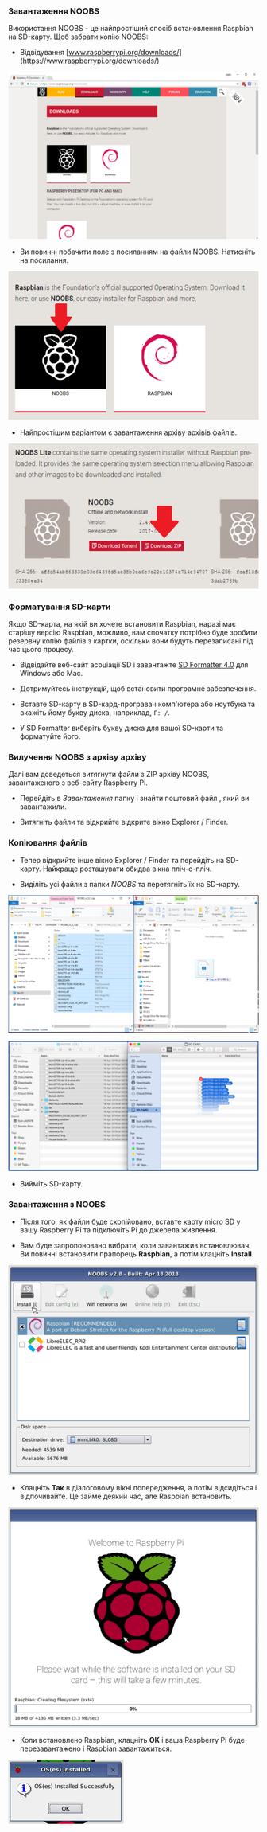 ### Завантаження NOOBS

Використання NOOBS - це найпростіший спосіб встановлення Raspbian на SD-карту. Щоб забрати копію NOOBS:

+ Відвідування [www.raspberrypi.org/downloads/](https://www.raspberrypi.org/downloads/)

![Сторінка завантажень](images/downloads-page.png)

+ Ви повинні побачити поле з посиланням на файли NOOBS. Натисніть на посилання.

![Натисніть на NOOBS](images/click-noobs.png)

+ Найпростішим варіантом є завантаження архіву архівів файлів.

![Завантажити zip](images/download-zip.png)

### Форматування SD-карти

Якщо SD-карта, на якій ви хочете встановити Raspbian, наразі має старішу версію Raspbian, можливо, вам спочатку потрібно буде зробити резервну копію файлів з картки, оскільки вони будуть перезаписані під час цього процесу.

+ Відвідайте веб-сайт асоціації SD і завантажте [SD Formatter 4.0](https://www.sdcard.org/downloads/formatter_4/index.html) для Windows або Mac.

+ Дотримуйтесь інструкцій, щоб встановити програмне забезпечення.

+ Вставте SD-карту в SD-кард-програвач комп'ютера або ноутбука та вкажіть йому букву диска, наприклад, `F: /`.

+ У SD Formatter виберіть букву диска для вашої SD-карти та форматуйте його.

### Вилучення NOOBS з архіву архіву

Далі вам доведеться витягнути файли з ZIP архіву NOOBS, завантаженого з веб-сайту Raspberry Pi.

+ Перейдіть в *Завантаження* папку і знайти поштовий файл , який ви завантажили.

+ Витягніть файли та відкрийте відкрите вікно Explorer / Finder.

### Копіювання файлів

+ Тепер відкрийте інше вікно Explorer / Finder та перейдіть на SD-карту. Найкраще розташувати обидва вікна пліч-о-пліч.

+ Виділіть усі файли з папки *NOOBS* та перетягніть їх на SD-карту.

![копія Windows](images/copy3.png)

![копія macos](images/macos_copy.png)

+ Вийміть SD-карту.

### Завантаження з NOOBS

+ Після того, як файли буде скопійовано, вставте карту micro SD у вашу Raspberry Pi та підключіть Pi до джерела живлення.

+ Вам буде запропоновано вибрати, коли завантажив встановлювач. Ви повинні встановити прапорець **Raspbian**, а потім клацніть **Install**.

![встановити](images/install.png)

+ Клацніть **Так** в діалоговому вікні попередження, а потім відсидіться і відпочивайте. Це займе деякий час, але Raspbian встановить.

![встановлення](images/installing.png)

+ Коли встановлено Raspbian, клацніть **OK** і ваша Raspberry Pi буде перезавантажено і Raspbian завантажиться.

![встановлено](images/installed.png)